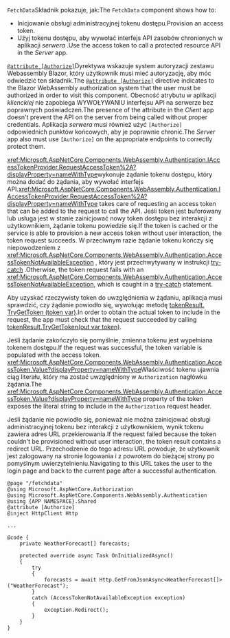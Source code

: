 <span data-ttu-id="ad19b-101">`FetchData`Składnik pokazuje, jak:</span><span class="sxs-lookup"><span data-stu-id="ad19b-101">The `FetchData` component shows how to:</span></span>

* <span data-ttu-id="ad19b-102">Inicjowanie obsługi administracyjnej tokenu dostępu.</span><span class="sxs-lookup"><span data-stu-id="ad19b-102">Provision an access token.</span></span>
* <span data-ttu-id="ad19b-103">Użyj tokenu dostępu, aby wywołać interfejs API zasobów chronionych w aplikacji *serwera* .</span><span class="sxs-lookup"><span data-stu-id="ad19b-103">Use the access token to call a protected resource API in the *Server* app.</span></span>

<span data-ttu-id="ad19b-104">[`@attribute [Authorize]`](xref:mvc/views/razor#attribute)Dyrektywa wskazuje system autoryzacji zestawu Webassembly Blazor, który użytkownik musi mieć autoryzację, aby móc odwiedzić ten składnik.</span><span class="sxs-lookup"><span data-stu-id="ad19b-104">The [`@attribute [Authorize]`](xref:mvc/views/razor#attribute) directive indicates to the Blazor WebAssembly authorization system that the user must be authorized in order to visit this component.</span></span> <span data-ttu-id="ad19b-105">Obecność atrybutu w aplikacji *klienckiej* nie zapobiega WYWOŁYWANIU interfejsu API na serwerze bez poprawnych poświadczeń.</span><span class="sxs-lookup"><span data-stu-id="ad19b-105">The presence of the attribute in the *Client* app doesn't prevent the API on the server from being called without proper credentials.</span></span> <span data-ttu-id="ad19b-106">Aplikacja *serwera* musi również użyć `[Authorize]` odpowiednich punktów końcowych, aby je poprawnie chronić.</span><span class="sxs-lookup"><span data-stu-id="ad19b-106">The *Server* app also must use `[Authorize]` on the appropriate endpoints to correctly protect them.</span></span>

<span data-ttu-id="ad19b-107"><xref:Microsoft.AspNetCore.Components.WebAssembly.Authentication.IAccessTokenProvider.RequestAccessToken%2A?displayProperty=nameWithType>wykonuje żądanie tokenu dostępu, który można dodać do żądania, aby wywołać interfejs API.</span><span class="sxs-lookup"><span data-stu-id="ad19b-107"><xref:Microsoft.AspNetCore.Components.WebAssembly.Authentication.IAccessTokenProvider.RequestAccessToken%2A?displayProperty=nameWithType> takes care of requesting an access token that can be added to the request to call the API.</span></span> <span data-ttu-id="ad19b-108">Jeśli token jest buforowany lub usługa jest w stanie zainicjować nowy token dostępu bez interakcji z użytkownikiem, żądanie tokenu powiedzie się.</span><span class="sxs-lookup"><span data-stu-id="ad19b-108">If the token is cached or the service is able to provision a new access token without user interaction, the token request succeeds.</span></span> <span data-ttu-id="ad19b-109">W przeciwnym razie żądanie tokenu kończy się niepowodzeniem z <xref:Microsoft.AspNetCore.Components.WebAssembly.Authentication.AccessTokenNotAvailableException> , który jest przechwytywany w instrukcji [try-catch](/dotnet/csharp/language-reference/keywords/try-catch) .</span><span class="sxs-lookup"><span data-stu-id="ad19b-109">Otherwise, the token request fails with an <xref:Microsoft.AspNetCore.Components.WebAssembly.Authentication.AccessTokenNotAvailableException>, which is caught in a [try-catch](/dotnet/csharp/language-reference/keywords/try-catch) statement.</span></span>

<span data-ttu-id="ad19b-110">Aby uzyskać rzeczywisty token do uwzględnienia w żądaniu, aplikacja musi sprawdzić, czy żądanie powiodło się, wywołując metodę [tokenResult. TryGetToken (token var)](xref:Microsoft.AspNetCore.Components.WebAssembly.Authentication.AccessTokenResult.TryGetToken%2A).</span><span class="sxs-lookup"><span data-stu-id="ad19b-110">In order to obtain the actual token to include in the request, the app must check that the request succeeded by calling [tokenResult.TryGetToken(out var token)](xref:Microsoft.AspNetCore.Components.WebAssembly.Authentication.AccessTokenResult.TryGetToken%2A).</span></span>

<span data-ttu-id="ad19b-111">Jeśli żądanie zakończyło się pomyślnie, zmienna tokenu jest wypełniana tokenem dostępu.</span><span class="sxs-lookup"><span data-stu-id="ad19b-111">If the request was successful, the token variable is populated with the access token.</span></span> <span data-ttu-id="ad19b-112"><xref:Microsoft.AspNetCore.Components.WebAssembly.Authentication.AccessToken.Value?displayProperty=nameWithType>Właściwość tokenu ujawnia ciąg literału, który ma zostać uwzględniony w `Authorization` nagłówku żądania.</span><span class="sxs-lookup"><span data-stu-id="ad19b-112">The <xref:Microsoft.AspNetCore.Components.WebAssembly.Authentication.AccessToken.Value?displayProperty=nameWithType> property of the token exposes the literal string to include in the `Authorization` request header.</span></span>

<span data-ttu-id="ad19b-113">Jeśli żądanie nie powiodło się, ponieważ nie można zainicjować obsługi administracyjnej tokenu bez interakcji z użytkownikiem, wynik tokenu zawiera adres URL przekierowania.</span><span class="sxs-lookup"><span data-stu-id="ad19b-113">If the request failed because the token couldn't be provisioned without user interaction, the token result contains a redirect URL.</span></span> <span data-ttu-id="ad19b-114">Przechodzenie do tego adresu URL powoduje, że użytkownik jest zalogowany na stronie logowania i z powrotem do bieżącej strony po pomyślnym uwierzytelnieniu.</span><span class="sxs-lookup"><span data-stu-id="ad19b-114">Navigating to this URL takes the user to the login page and back to the current page after a successful authentication.</span></span>

```razor
@page "/fetchdata"
@using Microsoft.AspNetCore.Authorization
@using Microsoft.AspNetCore.Components.WebAssembly.Authentication
@using {APP NAMESPACE}.Shared
@attribute [Authorize]
@inject HttpClient Http

...

@code {
    private WeatherForecast[] forecasts;

    protected override async Task OnInitializedAsync()
    {
        try
        {
            forecasts = await Http.GetFromJsonAsync<WeatherForecast[]>("WeatherForecast");
        }
        catch (AccessTokenNotAvailableException exception)
        {
            exception.Redirect();
        }
    }
}
```
